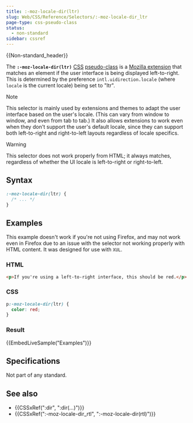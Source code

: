 ```yaml
---
title: :-moz-locale-dir(ltr)
slug: Web/CSS/Reference/Selectors/:-moz-locale-dir_ltr
page-type: css-pseudo-class
status:
  - non-standard
sidebar: cssref
---
```


{{Non-standard_header}}

The **`:-moz-locale-dir(ltr)`** [CSS](/en-US/docs/Web/CSS) [pseudo-class](/en-US/docs/Web/CSS/Reference/Selectors/Pseudo-classes) is a [Mozilla extension](/en-US/docs/Web/CSS/Reference/Mozilla_extensions) that matches an element if the user interface is being displayed left-to-right. This is determined by the preference `intl.uidirection.locale` (where `locale` is the current locale) being set to "ltr".

> [!NOTE]
> This selector is mainly used by extensions and themes to adapt the user interface based on the user's locale. (This can vary from window to window, and even from tab to tab.) It also allows extensions to work even when they don't support the user's default locale, since they can support both left-to-right and right-to-left layouts regardless of locale specifics.

> [!WARNING]
> This selector does not work properly from HTML; it always matches, regardless of whether the UI locale is left-to-right or right-to-left.

## Syntax

```css
:-moz-locale-dir(ltr) {
  /* ... */
}
```

## Examples

This example doesn't work if you're not using Firefox, and may not work even in Firefox due to an issue with the selector not working properly with HTML content. It was designed for use with `XUL`.

### HTML

```html
<p>If you're using a left-to-right interface, this should be red.</p>
```

### CSS

```css
p:-moz-locale-dir(ltr) {
  color: red;
}
```

### Result

{{EmbedLiveSample("Examples")}}

## Specifications

Not part of any standard.

## See also

- {{CSSxRef(":dir", ":dir(…)")}}
- {{CSSxRef(":-moz-locale-dir_rtl", ":-moz-locale-dir(rtl)")}}
